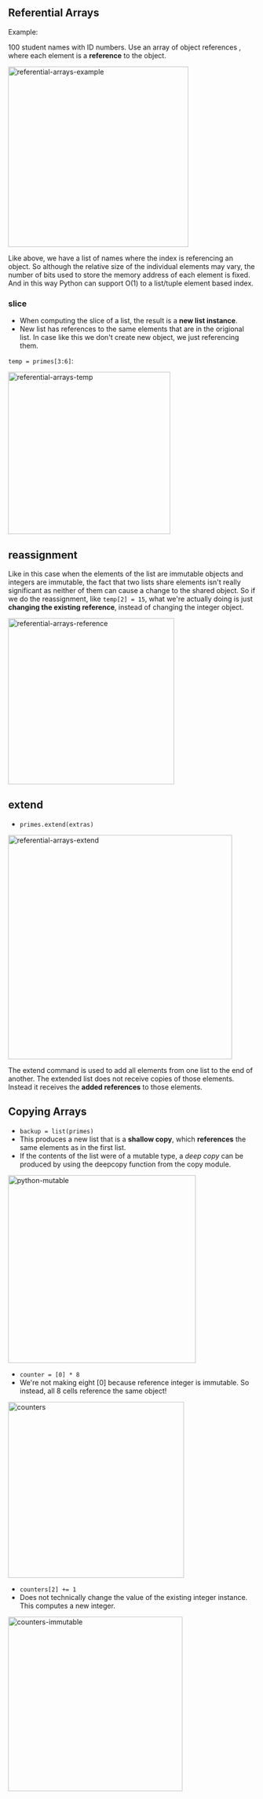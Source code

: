 ## Referential Arrays

Example: 

100 student names with ID numbers. Use an array of object references , where each element is a **reference** to the object.

<img width="367" alt="referential-arrays-example" src="https://user-images.githubusercontent.com/20265633/40263164-856011ce-5adc-11e8-8094-e45fbea0aebd.PNG">

Like above, we have a list of names where the index is referencing an object. So although the relative size of the individual elements may vary, the number of bits used to store the memory address of each element is fixed. And in this way Python can support O(1) to a list/tuple element based index.

### slice

- When computing the slice of a list, the result is a **new list instance**.
- New list has references to the same elements that are in the origional list. In case like this we don't create new object, we just referencing them.

`temp = primes[3:6]`:

<img width="330" alt="referential-arrays-temp" src="https://user-images.githubusercontent.com/20265633/40262802-a77a4a6c-5ad8-11e8-9bf2-a5ed2e00aabc.PNG">

## reassignment

Like in this case when the elements of the list are immutable objects and integers are immutable, the fact that two lists share elements isn't really significant as neither of them can cause a change to the shared object. So if we do the reassignment, like `temp[2] = 15`, what we're actually doing is just **changing the existing reference**, instead of changing the integer object.

<img width="338" alt="referential-arrays-reference" src="https://user-images.githubusercontent.com/20265633/40262880-6c3eef2e-5ad9-11e8-9996-4d05d7d0f41f.PNG">

## extend

- `primes.extend(extras)`

<img width="456" alt="referential-arrays-extend" src="https://user-images.githubusercontent.com/20265633/40263491-2134e878-5ae1-11e8-8394-5b1a208a3d5c.PNG">

The extend command is used to add all elements from one list to the end of another. The extended list does not receive copies of those elements. Instead it receives the **added references** to those elements.

## Copying Arrays

- `backup = list(primes)`
- This produces a new list that is a **shallow copy**, which **references** the same elements as in the first list.
- If the contents of the list were of a mutable type, a *deep copy* can be produced by using the deepcopy function from the copy module.

<img width="382" alt="python-mutable" src="https://user-images.githubusercontent.com/20265633/40263347-f9e791b4-5ade-11e8-96d7-4307f267fa86.PNG">

- `counter = [0] * 8`
- We're not making eight [0] because reference integer is immutable. So instead, all 8 cells reference the same object!

<img width="358" alt="counters" src="https://user-images.githubusercontent.com/20265633/40263382-8fa1d91c-5adf-11e8-9d5c-f2b152eae4bd.PNG">

- `counters[2] += 1`
- Does not technically change the value of the existing integer instance. This computes a new integer.

<img width="355" alt="counters-immutable" src="https://user-images.githubusercontent.com/20265633/40263436-35efb870-5ae0-11e8-90d6-5bf4547d9d6c.PNG">